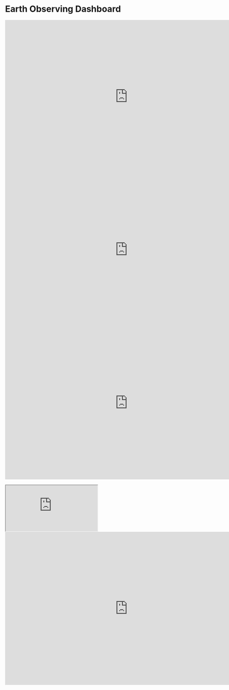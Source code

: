 # Earth Observing Dashboard

<iframe class="item" src="https://jshin.users.earthengine.app/view/methane" width="800px" height="500px" frameBorder="0" scroll="no" style="overflow:hidden"></iframe>

<iframe class="item" src="https://jshin.users.earthengine.app/view/no2" width="800px" height="500px" frameBorder="0" scroll="no" style="overflow:hidden"></iframe>

<br>
<iframe class="item" src="https://eodashboard.org/iframe?poi=JP02-E13b" width="800px" height="500px" frameBorder="0" scroll="no" style="overflow:hidden"></iframe>

<br>
<br>
<iframe src="https://fluid.nccs.nasa.gov/gram/cf_pm25/38.9x-77.0/"></iframe>

<iframe class="item" src="https://fluid.nccs.nasa.gov/gram/cf_pm25/38.9x-77.0/" width="800px" height="500px" frameBorder="0" scroll="no" style="overflow:hidden"></iframe>


### <div>
  <b-embed type="video" aspect="4by3" controls poster="poster.png">
    <source src="dev-stories.webm" type="video/webm">
    <source src="dev-stories.mp4" type="video/mp4">
  </b-embed>
</div>
